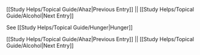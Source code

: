 [[Study Helps/Topical Guide/Ahaz|Previous Entry]]  ||  [[Study Helps/Topical Guide/Alcohol|Next Entry]]

 See [[Study Helps/Topical Guide/Hunger|Hunger]]

[[Study Helps/Topical Guide/Ahaz|Previous Entry]]  ||  [[Study Helps/Topical Guide/Alcohol|Next Entry]]